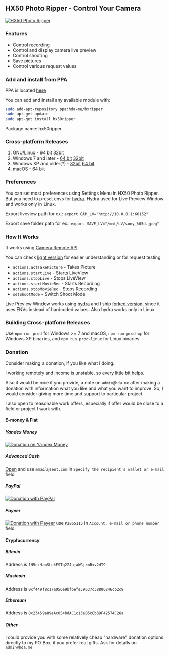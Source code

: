 ## HX50 Photo Ripper - Control Your Camera

[![HX50 Photo Ripper](https://img.youtube.com/vi/wZWGmZyN3TU/0.jpg)](https://www.youtube.com/watch?v=wZWGmZyN3TU)

### Features

* Control recording
* Control and display camera live preview
* Control shooting
* Save pictures
* Control various request values

### Add and install from PPA

PPA is located [here](https://launchpad.net/~hda-me/+archive/ubuntu/hxripper)

You can add and install any available module with:

```bash
sudo add-apt-repository ppa:hda-me/hxripper
sudo apt-get update
sudo apt-get install hx50ripper
```

Package name: hx50ripper 

### Cross-platform Releases

1. GNU/Linux - [64 bit](https://github.com/cryptofuture/hx50ripper/releases/download/v1.0.0/hx50ripper-linux64.tar.xz) [32bit](https://github.com/cryptofuture/hx50ripper/releases/download/v1.0.0/hx50ripper-linux32.tar.xz)
2. Windows 7 and later - [64 bit](https://github.com/cryptofuture/hx50ripper/releases/download/v1.0.0/hx50ripper-win64.zip) [32bit](https://github.com/cryptofuture/hx50ripper/releases/download/v1.0.0/hx50ripper-win32.zip)
3. Windows XP and older(?) - [32bit](https://github.com/cryptofuture/hx50ripper/releases/download/v1.0.0/hx50ripper-winxp-x32.zip) [64 bit](https://github.com/cryptofuture/hx50ripper/releases/download/v1.0.0/hx50ripper-winxp-x64.zip)
4. macOS - [64 bit](https://github.com/cryptofuture/hx50ripper/releases/download/v1.0.0/hx50ripper-osx64.zip)

### Preferences

You can set most preferences using Settings Menu in HX50 Photo Ripper. But you need to preset envs for [hydra](https://github.com/gnd/hydra). Hydra used for Live Preview Window and works only in Linux.

Export liveview path for ex.: `export CAM_LV="http://10.0.0.1:60152"`

Export save folder path for ex.: `export SAVE_LV="/mnt/LV/sony_%05d.jpeg"`

### How It Works

It works using [Camera Remote API](https://developer.sony.com/develop/cameras/)

You can check [light version](https://github.com/cryptofuture/hx50ripper/tree/master/light) for easier understanding or for request testing

* `actions.actTakePicture` - Takes Picture
* `actions.startLive` - Starts LiveView
* `actions.stopLive` - Stops LiveView
* `actions.startMovieRec` - Starts Recording
* `actions.stopMovieRec` - Stops Recording
* `setShootMode` - Switch Shoot Mode

Live Preview Window works using [hydra](https://github.com/gnd/hydra) and I ship [forked version](https://github.com/cryptofuture/hydra), since it uses ENVs instead of hardcoded values. Also hydra works only in Linux

### Building Cross-platform Releases

Use `npm run prod` for Windows >= 7 and macOS, `npm run prod-xp` for Windows XP binaries, and `npm run prod-linux` for Linux binaries

### Donation

Consider making a donation, if you like what I doing.

I working remotely and income is unstable, so every little bit helps.

Also it would be nice if you provide, a note on `admin@hda.me` after making a donation with information what you like and what you want to improve. So, I would consider giving more time and support to particular project.

I also open to reasonable work offers, especially if offer would be close to a field or project I work with.

#### E-money & Fiat

##### Yandex Money
[![Donation on Yandex Money](https://money.yandex.ru/i/shop/apple-touch-icon-72x72.png)](https://money.yandex.ru/to/410015241627045)
##### Advanced Cash
[Open](https://wallet.advcash.com/pages/transfer/wallet) and use `mmail@sent.com` in `Specify the recipient's wallet or e-mail` field
##### PayPal
[![Donation with PayPal](https://www.paypalobjects.com/webstatic/icon/pp72.png)](https://paypal.me/hdadonation)
##### Payeer
[![Donation with Payeer](https://payeer.com/bitrix/templates/difiz_account_new/img/logo-img.svg)](https://payeer.com/en/account/send/) use `P2865115` in `Account, e-mail or phone number` field

#### Cryptocurrency

##### Bitcoin
Address is `1N5czHaoSLukFSTq2ZJujaWGjkmBxv2dT9`
##### Musicoin 
Address is `0xf449f8c17a056e9bfbefe39637c38806246cb2c9`
##### Ethereum
Address is `0x23459a89eAc054bdAC1c13eB5cCb39F42574C26a`
##### Other 
I could provide you with some relatively cheap "hardware" donation options directly to my PO Box, if you prefer real gifts. Ask for details on `admin@hda.me`
